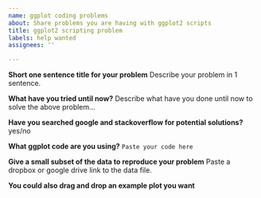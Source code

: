 ```yaml
---
name: ggplot coding problems
about: Share problems you are having with ggplot2 scripts
title: ggplot2 scripting problem
labels: help wanted
assignees: ''

---
```


**Short one sentence title for your problem**
Describe your problem in 1 sentence.

**What have you tried until now?**
Describe what have you done until now to solve the above problem...

**Have you searched google and stackoverflow for potential solutions?**
yes/no

**What ggplot code are you using?**
`Paste your code here`

**Give a small subset of the data to reproduce your problem**
Paste a dropbox or google drive link to the data file.

**You could also drag and drop an example plot you want**

